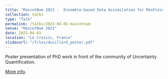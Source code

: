```yaml
---
title: "MascotNum 2023 -  Ensemble-based Data Assimilation for Meshless Simulations"
collection: talks
type: "Talk"
permalink: /talks/2023-04-03-mascotnum
venue: "MascotNum 2023"
date: 2023-04-03
location: "Le Croisic, France"
slidesurl: "/files/duvillard_poster.pdf"
---
```


Poster presentation of PhD work in front of the community of Uncertainty Quantification.

[More info](https://mascotnum2023.sciencesconf.org/data/mascotnum2023_poster_abstracts_I.pdf).